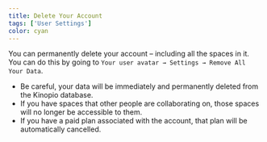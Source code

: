 ```yaml
---
title: Delete Your Account
tags: ['User Settings']
color: cyan
---
```


You can permanently delete your account – including all the spaces in it. You can do this by going to `Your user avatar → Settings → Remove All Your Data`.

- Be careful, your data will be immediately and permanently deleted from the Kinopio database.
- If you have spaces that other people are collaborating on, those spaces will no longer be accessible to them.
- If you have a paid plan associated with the account, that plan will be automatically cancelled.